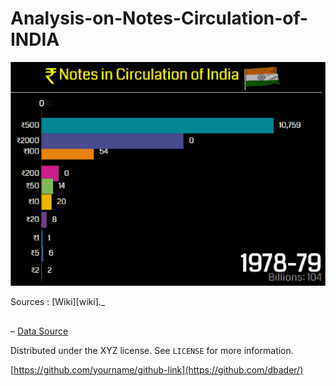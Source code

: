 # Analysis-on-Notes-Circulation-of-INDIA

![](finalnotes.gif)

Sources :  [Wiki][wiki]._

## 

– [Data Source](https://www.rbi.org.in/scripts/PublicationsView.aspx?id=19143) 

Distributed under the XYZ license. See ``LICENSE`` for more information.

[https://github.com/yourname/github-link](https://github.com/dbader/)
